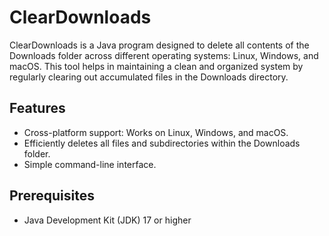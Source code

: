 # ClearDownloads

ClearDownloads is a Java program designed to delete all contents of the Downloads folder across different operating systems: Linux, Windows, and macOS. This tool helps in maintaining a clean and organized system by regularly clearing out accumulated files in the Downloads directory.

## Features

- Cross-platform support: Works on Linux, Windows, and macOS.
- Efficiently deletes all files and subdirectories within the Downloads folder.
- Simple command-line interface.

## Prerequisites

- Java Development Kit (JDK) 17 or higher

